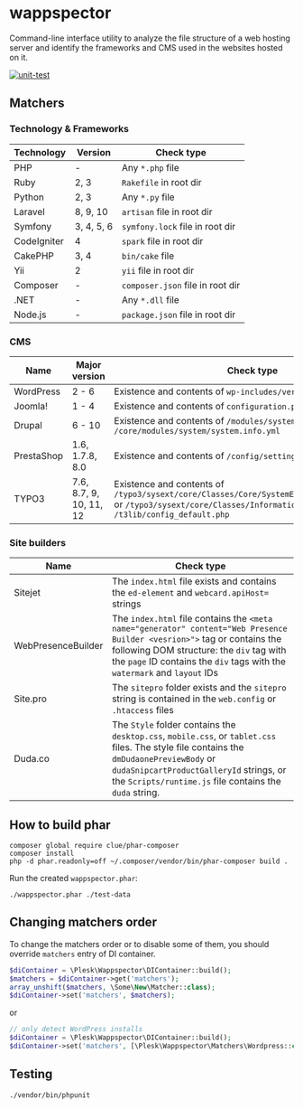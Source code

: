 # wappspector
Command-line interface utility to analyze the file structure of a web hosting server and identify the frameworks and CMS used in the websites hosted on it.

[![unit-test](https://github.com/plesk/wappspector/actions/workflows/unit-test.yml/badge.svg)](https://github.com/plesk/wappspector/actions/workflows/unit-test.yml)

## Matchers
### Technology & Frameworks

| Technology  | Version    | Check type                       |
|-------------|------------|----------------------------------|
| PHP         | -          | Any `*.php` file                 |
| Ruby        | 2, 3       | `Rakefile` in root dir           |
| Python      | 2, 3       | Any `*.py` file                  |
| Laravel     | 8, 9, 10   | `artisan` file in root dir       |
| Symfony     | 3, 4, 5, 6 | `symfony.lock` file in root dir  |
| CodeIgniter | 4          | `spark` file in root dir         |
| CakePHP     | 3, 4       | `bin/cake` file                  |
| Yii         | 2          | `yii` file in root dir           |
| Composer    | -          | `composer.json` file in root dir |
| .NET        | -          | Any `*.dll` file                 |
| Node.js     | -          | `package.json` file in root dir  |

### CMS
| Name       | Major version           | Check type                                                                                                                                                                           |
|------------|-------------------------|--------------------------------------------------------------------------------------------------------------------------------------------------------------------------------------|
| WordPress  | 2 - 6                   | Existence and contents of `wp-includes/version.php`                                                                                                                                  |
| Joomla!    | 1 - 4                   | Existence and contents of `configuration.php` in root dir                                                                                                                            |
| Drupal     | 6 - 10                  | Existence and contents of `/modules/system/system.info` or `/core/modules/system/system.info.yml`                                                                                    |
| PrestaShop | 1.6, 1.7.8, 8.0         | Existence and contents of `/config/settings.inc.php`                                                                                                                                 |
| TYPO3      | 7.6, 8.7, 9, 10, 11, 12 | Existence and contents of `/typo3/sysext/core/Classes/Core/SystemEnvironmentBuilder.php` or `/typo3/sysext/core/Classes/Information/Typo3Version.php` or `/t3lib/config_default.php` |

### Site builders
| Name               | Check type                                                                                                                                                                                                                                        |
|--------------------|---------------------------------------------------------------------------------------------------------------------------------------------------------------------------------------------------------------------------------------------------|
| Sitejet            | The `index.html` file exists and contains the `ed-element` and `webcard.apiHost=` strings                                                                                                                                                         |
| WebPresenceBuilder | The `index.html` file contains the `<meta name="generator" content="Web Presence Builder <vesrion>">` tag or contains the following DOM structure: the `div` tag with the `page` ID contains the `div` tags with the `watermark` and `layout` IDs |
| Site.pro           | The `sitepro` folder exists and the `sitepro` string is contained in the `web.config` or `.htaccess` files                                                                                                                                        |                                                                                                                                                                                                         
| Duda.co            | The `Style` folder contains the `desktop.css`, `mobile.css`, or `tablet.css` files. The style file contains the `dmDudaonePreviewBody` or `dudaSnipcartProductGalleryId` strings, or the `Scripts/runtime.js` file contains the `duda` string.    |                                                                                                                                                                                                         

## How to build phar
```shell
composer global require clue/phar-composer
composer install
php -d phar.readonly=off ~/.composer/vendor/bin/phar-composer build .
```

Run the created `wappspector.phar`:
```shell
./wappspector.phar ./test-data
```

## Changing matchers order
To change the matchers order or to disable some of them, you should override `matchers` entry of DI container.

```php
$diContainer = \Plesk\Wappspector\DIContainer::build();
$matchers = $diContainer->get('matchers');
array_unshift($matchers, \Some\New\Matcher::class);
$diContainer->set('matchers', $matchers);
```

or

```php
// only detect WordPress installs
$diContainer = \Plesk\Wappspector\DIContainer::build();
$diContainer->set('matchers', [\Plesk\Wappspector\Matchers\Wordpress::class]);
```

## Testing
```shell
./vendor/bin/phpunit
```
